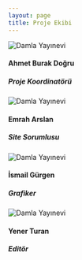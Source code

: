 ```yaml
---
layout: page
title: Proje Ekibi
---
```

<div class="row">
  <div class="col-12 col-md-3">
      <div class="card m-1 ml-auto mr-auto" style="width: 17rem;">
          <img class="card-img-top" src="{{ site.baseurl }}/assets/images/kitap_okuyalim.png" alt="Damla Yayınevi">
          <div class="card-body mt-5 text-center">
            <h4 class="card-title">Ahmet Burak Doğru</h4>
            <h5 class="card-title">Proje Koordinatörü</h5>
          </div>
        </div>
  </div>
  <div class="col-12 col-md-3">
      <div class="card  m-1 ml-auto mr-auto" style="width: 17rem;">
          <img class="card-img-top" src="{{ site.baseurl }}/assets/images/kitap_okuyalim.png" alt="Damla Yayınevi">
          <div class="card-body mt-5 text-center">
            <h4 class="card-title">Emrah Arslan</h4>
            <h5 class="card-title">Site Sorumlusu</h5>
          </div>
        </div>
  </div>
  <div class="col-12 col-md-3">
      <div class="card m-1 ml-auto mr-auto" style="width: 17rem;">
          <img class="card-img-top" src="{{ site.baseurl }}/assets/images/kitap_okuyalim.png" alt="Damla Yayınevi">
          <div class="card-body mt-5 text-center">
            <h4 class="card-title">İsmail Gürgen</h4>
            <h5 class="card-title">Grafiker</h5>
          </div>
        </div>
  </div>
  <div class="col-12 col-md-3">
      <div class="card m-1 ml-auto mr-auto" style="width: 17rem;">
          <img class="card-img-top" src="{{ site.baseurl }}/assets/images/kitap_okuyalim.png" alt="Damla Yayınevi">
          <div class="card-body mt-5 text-center">
            <h4 class="card-title">Yener Turan</h4>
            <h5 class="card-title">Editör</h5>
          </div>
        </div>
  </div>
</div>